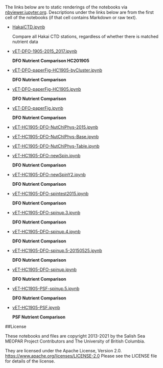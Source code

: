 The links below are to static renderings of the notebooks via
[nbviewer.jupyter.org](https://nbviewer.jupyter.org/).
Descriptions under the links below are from the first cell of the notebooks
(if that cell contains Markdown or raw text).

* [HakaiCTD.ipynb](https://nbviewer.jupyter.org/github/SalishSeaCast/analysis-elise-2/blob/master/notebooks/bioTuning/HC1905-varvar/HakaiCTD.ipynb)  
    
    Compare all Hakai CTD stations, regardless of whether there is matched nutrient data  

* [vET-DFO-1905-2015_2017.ipynb](https://nbviewer.jupyter.org/github/SalishSeaCast/analysis-elise-2/blob/master/notebooks/bioTuning/HC1905-varvar/vET-DFO-1905-2015_2017.ipynb)  
    
    **DFO Nutrient Comparison HC201905**  

* [vET-DFO-paperFig-HC1905-byCluster.ipynb](https://nbviewer.jupyter.org/github/SalishSeaCast/analysis-elise-2/blob/master/notebooks/bioTuning/HC1905-varvar/vET-DFO-paperFig-HC1905-byCluster.ipynb)  
    
    **DFO Nutrient Comparison**  

* [vET-DFO-paperFig-HC1905.ipynb](https://nbviewer.jupyter.org/github/SalishSeaCast/analysis-elise-2/blob/master/notebooks/bioTuning/HC1905-varvar/vET-DFO-paperFig-HC1905.ipynb)  
    
    **DFO Nutrient Comparison**  

* [vET-DFO-paperFig.ipynb](https://nbviewer.jupyter.org/github/SalishSeaCast/analysis-elise-2/blob/master/notebooks/bioTuning/HC1905-varvar/vET-DFO-paperFig.ipynb)  
    
    **DFO Nutrient Comparison**  

* [vET-HC1905-DFO-NutChlPhys-2015.ipynb](https://nbviewer.jupyter.org/github/SalishSeaCast/analysis-elise-2/blob/master/notebooks/bioTuning/HC1905-varvar/vET-HC1905-DFO-NutChlPhys-2015.ipynb)  
    
* [vET-HC1905-DFO-NutChlPhys-Base.ipynb](https://nbviewer.jupyter.org/github/SalishSeaCast/analysis-elise-2/blob/master/notebooks/bioTuning/HC1905-varvar/vET-HC1905-DFO-NutChlPhys-Base.ipynb)  
    
* [vET-HC1905-DFO-NutChlPhys-Table.ipynb](https://nbviewer.jupyter.org/github/SalishSeaCast/analysis-elise-2/blob/master/notebooks/bioTuning/HC1905-varvar/vET-HC1905-DFO-NutChlPhys-Table.ipynb)  
    
* [vET-HC1905-DFO-newSpin.ipynb](https://nbviewer.jupyter.org/github/SalishSeaCast/analysis-elise-2/blob/master/notebooks/bioTuning/HC1905-varvar/vET-HC1905-DFO-newSpin.ipynb)  
    
    **DFO Nutrient Comparison**  

* [vET-HC1905-DFO-newSpinY2.ipynb](https://nbviewer.jupyter.org/github/SalishSeaCast/analysis-elise-2/blob/master/notebooks/bioTuning/HC1905-varvar/vET-HC1905-DFO-newSpinY2.ipynb)  
    
    **DFO Nutrient Comparison**  

* [vET-HC1905-DFO-spintest2015.ipynb](https://nbviewer.jupyter.org/github/SalishSeaCast/analysis-elise-2/blob/master/notebooks/bioTuning/HC1905-varvar/vET-HC1905-DFO-spintest2015.ipynb)  
    
    **DFO Nutrient Comparison**  

* [vET-HC1905-DFO-spinup.3.ipynb](https://nbviewer.jupyter.org/github/SalishSeaCast/analysis-elise-2/blob/master/notebooks/bioTuning/HC1905-varvar/vET-HC1905-DFO-spinup.3.ipynb)  
    
    **DFO Nutrient Comparison**  

* [vET-HC1905-DFO-spinup.4.ipynb](https://nbviewer.jupyter.org/github/SalishSeaCast/analysis-elise-2/blob/master/notebooks/bioTuning/HC1905-varvar/vET-HC1905-DFO-spinup.4.ipynb)  
    
    **DFO Nutrient Comparison**  

* [vET-HC1905-DFO-spinup.5-20150525.ipynb](https://nbviewer.jupyter.org/github/SalishSeaCast/analysis-elise-2/blob/master/notebooks/bioTuning/HC1905-varvar/vET-HC1905-DFO-spinup.5-20150525.ipynb)  
    
    **DFO Nutrient Comparison**  

* [vET-HC1905-DFO-spinup.ipynb](https://nbviewer.jupyter.org/github/SalishSeaCast/analysis-elise-2/blob/master/notebooks/bioTuning/HC1905-varvar/vET-HC1905-DFO-spinup.ipynb)  
    
    **DFO Nutrient Comparison**  

* [vET-HC1905-PSF-spinup.5.ipynb](https://nbviewer.jupyter.org/github/SalishSeaCast/analysis-elise-2/blob/master/notebooks/bioTuning/HC1905-varvar/vET-HC1905-PSF-spinup.5.ipynb)  
    
    **DFO Nutrient Comparison**  

* [vET-HC1905-PSF.ipynb](https://nbviewer.jupyter.org/github/SalishSeaCast/analysis-elise-2/blob/master/notebooks/bioTuning/HC1905-varvar/vET-HC1905-PSF.ipynb)  
    
    **PSF Nutrient Comparison**  


##License

These notebooks and files are copyright 2013-2021
by the Salish Sea MEOPAR Project Contributors
and The University of British Columbia.

They are licensed under the Apache License, Version 2.0.
https://www.apache.org/licenses/LICENSE-2.0
Please see the LICENSE file for details of the license.
